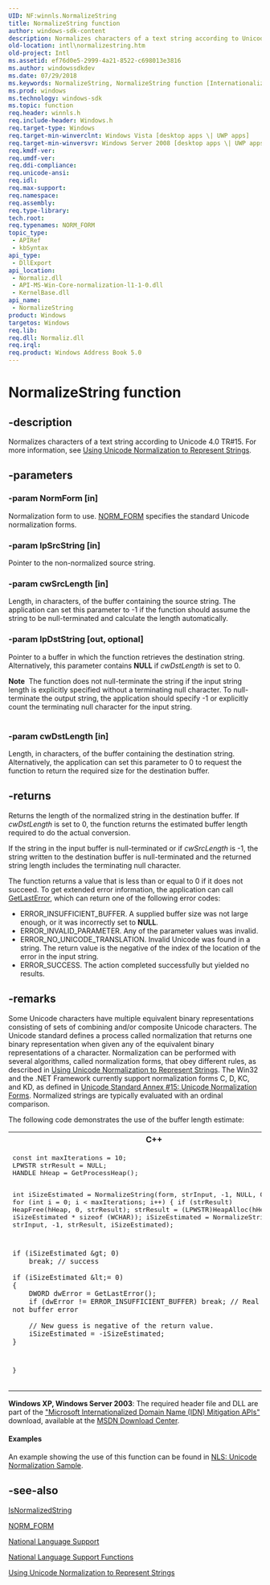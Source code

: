 ```yaml
---
UID: NF:winnls.NormalizeString
title: NormalizeString function
author: windows-sdk-content
description: Normalizes characters of a text string according to Unicode 4.0 TR#15. For more information, see Using Unicode Normalization to Represent Strings.
old-location: intl\normalizestring.htm
old-project: Intl
ms.assetid: ef76d0e5-2999-4a21-8522-c698013e3816
ms.author: windowssdkdev
ms.date: 07/29/2018
ms.keywords: NormalizeString, NormalizeString function [Internationalization for Windows Applications], _win32_NormalizeString, intl.normalizestring, winnls/NormalizeString
ms.prod: windows
ms.technology: windows-sdk
ms.topic: function
req.header: winnls.h
req.include-header: Windows.h
req.target-type: Windows
req.target-min-winverclnt: Windows Vista [desktop apps \| UWP apps]
req.target-min-winversvr: Windows Server 2008 [desktop apps \| UWP apps]
req.kmdf-ver: 
req.umdf-ver: 
req.ddi-compliance: 
req.unicode-ansi: 
req.idl: 
req.max-support: 
req.namespace: 
req.assembly: 
req.type-library: 
tech.root: 
req.typenames: NORM_FORM
topic_type:
 - APIRef
 - kbSyntax
api_type:
 - DllExport
api_location:
 - Normaliz.dll
 - API-MS-Win-Core-normalization-l1-1-0.dll
 - KernelBase.dll
api_name:
 - NormalizeString
product: Windows
targetos: Windows
req.lib: 
req.dll: Normaliz.dll
req.irql: 
req.product: Windows Address Book 5.0
---
```


# NormalizeString function


## -description


Normalizes characters of a text string according to Unicode 4.0 TR#15. For more information, see <a href="https://msdn.microsoft.com/027c9ef5-4012-4d1c-b78c-a4d3f1ccbf35">Using Unicode Normalization to Represent Strings</a>.


## -parameters




### -param NormForm [in]

Normalization form to use. <a href="https://msdn.microsoft.com/d0133c6d-3534-4616-8b6f-07ec712808a3">NORM_FORM</a> specifies the standard Unicode normalization forms.


### -param lpSrcString [in]

Pointer to the non-normalized source string.


### -param cwSrcLength [in]

Length, in characters, of the buffer containing the source string. The application can set this parameter to -1 if the function should assume the string to be null-terminated and calculate the length automatically.


### -param lpDstString [out, optional]

Pointer to a buffer in which the function retrieves the destination string. Alternatively, this parameter contains <b>NULL</b> if <i>cwDstLength</i> is set to 0.

<div class="alert"><b>Note</b>  The function does not null-terminate the string if the input string length is explicitly specified without a terminating null character. To null-terminate the output string, the application should specify -1 or explicitly count the terminating null character for the input string.</div>
<div> </div>

### -param cwDstLength [in]

Length, in characters, of the buffer containing the destination string. Alternatively, the application can set this parameter to 0 to request the function to return the required size for the destination buffer.


## -returns



Returns the length of the normalized string in the destination buffer. If <i>cwDstLength</i> is set to 0, the function returns the estimated buffer length required to do the actual conversion.

If the string in the input buffer is null-terminated or if <i>cwSrcLength</i> is -1, the string written to the destination buffer is null-terminated and the returned string length includes the terminating null character.

The function returns a value that is less than or equal to 0 if it does not succeed. To get extended error information, the application can call <a href="https://msdn.microsoft.com/d852e148-985c-416f-a5a7-27b6914b45d4">GetLastError</a>, which can return one of the following error codes:

<ul>
<li>ERROR_INSUFFICIENT_BUFFER. A supplied buffer size was not large enough, or it was incorrectly set to <b>NULL</b>.</li>
<li>ERROR_INVALID_PARAMETER. Any of the parameter values was invalid.</li>
<li>ERROR_NO_UNICODE_TRANSLATION. Invalid Unicode was found in a string. The return value is the negative of the index of the location of the error in the input string.</li>
<li>ERROR_SUCCESS. The action completed successfully but yielded no results.</li>
</ul>



## -remarks



Some Unicode characters have multiple equivalent binary representations consisting of sets of combining and/or composite Unicode characters. The Unicode standard defines a process called normalization that returns one binary representation when given any of the equivalent binary representations of a character. Normalization can be performed with several algorithms, called normalization forms, that obey different rules, as described in <a href="https://msdn.microsoft.com/027c9ef5-4012-4d1c-b78c-a4d3f1ccbf35">Using Unicode Normalization to Represent Strings</a>. The Win32 and the .NET Framework currently support normalization forms C, D, KC, and KD, as defined in <a href="http://go.microsoft.com/fwlink/p/?linkid=161647">Unicode Standard Annex #15: Unicode Normalization Forms</a>. Normalized strings are typically evaluated with an ordinal comparison.

The following code demonstrates the use of the buffer length estimate:

<div class="code"><span codelanguage="ManagedCPlusPlus"><table>
<tr>
<th>C++</th>
</tr>
<tr>
<td>
<pre>const int maxIterations = 10;
LPWSTR strResult = NULL;
HANDLE hHeap = GetProcessHeap();

int iSizeEstimated = NormalizeString(form, strInput, -1, NULL, 0);
for (int i = 0; i &lt; maxIterations; i++)
{
    if (strResult)
        HeapFree(hHeap, 0, strResult);
    strResult = (LPWSTR)HeapAlloc(hHeap, 0, iSizeEstimated * sizeof (WCHAR));
    iSizeEstimated = NormalizeString(form, strInput, -1, strResult, iSizeEstimated);
 
    if (iSizeEstimated &gt; 0)
        break; // success 
 
    if (iSizeEstimated &lt;= 0)
    {
        DWORD dwError = GetLastError();
        if (dwError != ERROR_INSUFFICIENT_BUFFER) break; // Real error, not buffer error 
 
        // New guess is negative of the return value. 
        iSizeEstimated = -iSizeEstimated;
    }
}
</pre>
</td>
</tr>
</table></span></div>
<b>Windows XP, Windows Server 2003</b>: The required header file and DLL are part of the <a href="http://www.microsoft.com/downloads/details.aspx?FamilyID=AD6158D7-DDBA-416A-9109-07607425A815&displaylang=en"> "Microsoft Internationalized Domain Name (IDN) Mitigation APIs"</a> download, available at the <a href="http://go.microsoft.com/fwlink/p/?linkid=362">MSDN Download Center</a>.


#### Examples

An example showing the use of this function can be found in <a href="https://msdn.microsoft.com/f1f789f9-f12b-465c-8c84-33a8efa6fbc5">NLS: Unicode Normalization Sample</a>.



<div class="code"></div>



## -see-also




<a href="https://msdn.microsoft.com/5a1d3977-9fe9-457f-b0a2-46b32bcc27db">IsNormalizedString</a>



<a href="https://msdn.microsoft.com/d0133c6d-3534-4616-8b6f-07ec712808a3">NORM_FORM</a>



<a href="https://msdn.microsoft.com/7a548074-0782-45e1-8051-80c3b9d81885">National Language Support</a>



<a href="https://msdn.microsoft.com/7c72c4de-83be-4b7e-9ed8-b0236c1df8a4">National Language Support Functions</a>



<a href="https://msdn.microsoft.com/027c9ef5-4012-4d1c-b78c-a4d3f1ccbf35">Using Unicode Normalization to Represent Strings</a>
 

 

